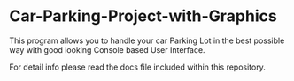 # Car-Parking-Project-with-Graphics
This program allows you to handle your car Parking Lot in the best possible way with good looking Console based User Interface.


For detail info please read the docs file included within this repository.

